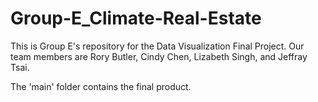 # Group-E_Climate-Real-Estate

This is Group E's repository for the Data Visualization Final Project. Our team members are Rory Butler, Cindy Chen, Lizabeth Singh, and Jeffray Tsai. 

The 'main' folder contains the final product.
